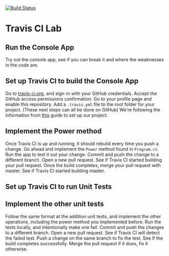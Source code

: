 [![Build Status](https://travis-ci.org/dteske25/TravisCI.svg?branch=master)](https://travis-ci.org/dteske25/TravisCI)

# Travis CI Lab

## Run the Console App
Try out the console app, see if you can break it and where the weaknesses in the code are.

## Set up Travis CI to build the Console App
Go to [travis-ci.org](http://travis-ci.org), and sign-in with your GitHub credentials.
Accept the GitHub access permissions confirmation.
Go to your profile page and enable this repository.
Add a `.travis.yml` file to the root folder for your project. (These next steps can all be done on GitHub)
We're following the information from [this](https://docs.travis-ci.com/user/languages/csharp/) guide to set up our project.


## Implement the Power method
Once Travis CI is up and running, it should rebuild every time you push a change. Go ahead and implement the `Power` method found in `Program.cs`.
Run the app to test it out your change.
Commit and push the change to a different branch.
Open a new pull request.
See if Travis CI started building your pull request.
Once the build completes, merge your pull request with master.
See if Travis CI started building master.

## Set up Travis CI to run Unit Tests


## Implement the other unit tests
Follow the same format at the addition unit tests, and implement the other operations, including the power method you implemented before.
Run the tests locally, and intentionally make one fail.
Commit and push the changes to a different branch.
Open a new pull request.
See if Travis CI will detect the failed test.
Push a change on the same branch to fix the test.
See if the build completes successfully.
Merge the pull request if it does, fix it otherwise.
